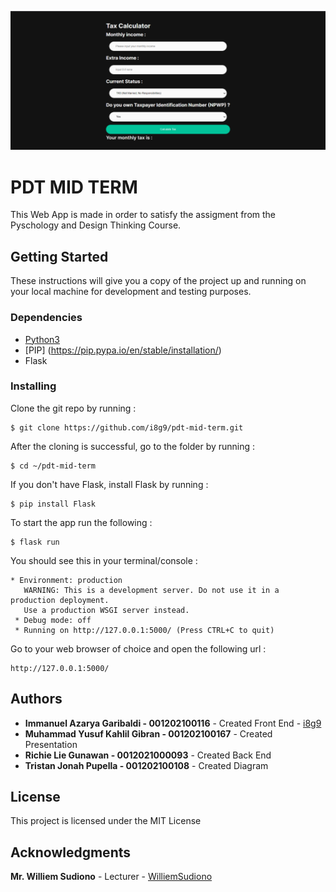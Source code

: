 ![project screenshot](./projectscreenshot.png "project screenshot")

# PDT MID TERM

This Web App is made in order to satisfy the assigment from the Pyschology and Design Thinking Course.

## Getting Started

These instructions will give you a copy of the project up and running on
your local machine for development and testing purposes. 
### Dependencies

- [Python3](www.python.org)
- [PIP] (https://pip.pypa.io/en/stable/installation/)
- Flask

### Installing

Clone the git repo by running :
```
$ git clone https://github.com/i8g9/pdt-mid-term.git
```

After the cloning is successful, go to the folder by running :
```
$ cd ~/pdt-mid-term
```

If you don't have Flask, install Flask by running :
```
$ pip install Flask
```

To start the app run the following :
```
$ flask run
```

You should see this in your terminal/console :
```
* Environment: production
   WARNING: This is a development server. Do not use it in a production deployment.
   Use a production WSGI server instead.
 * Debug mode: off
 * Running on http://127.0.0.1:5000/ (Press CTRL+C to quit)
```

Go to your web browser of choice and open the following url :
```
http://127.0.0.1:5000/
```

## Authors

 + **Immanuel Azarya Garibaldi - 001202100116** - Created Front End - [i8g9](https://github.com/i8g9)
 + **Muhammad Yusuf Kahlil Gibran - 001202100167** - Created Presentation
 + **Richie Lie Gunawan - 0012021000093** - Created Back End
 + **Tristan Jonah Pupella - 001202100108** - Created Diagram


## License

This project is licensed under the MIT License  

## Acknowledgments

 **Mr. Williem Sudiono** - Lecturer - [WilliemSudiono](https://github.com/WilliemSudiono)
